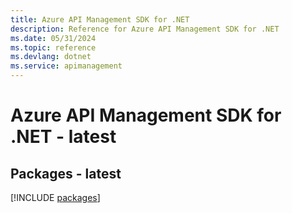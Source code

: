```yaml
---
title: Azure API Management SDK for .NET
description: Reference for Azure API Management SDK for .NET
ms.date: 05/31/2024
ms.topic: reference
ms.devlang: dotnet
ms.service: apimanagement
---
```

# Azure API Management SDK for .NET - latest
## Packages - latest
[!INCLUDE [packages](api-management-index.md)]